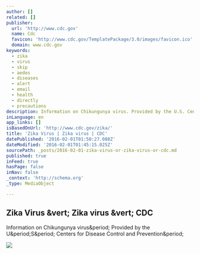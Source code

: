 ```yaml
---
author: []
related: []
publisher:
  url: 'http://www.cdc.gov'
  name: Cdc
  favicon: 'http://www.cdc.gov/TemplatePackage/3.0/images/favicon.ico'
  domain: www.cdc.gov
keywords:
  - zika
  - virus
  - skip
  - aedes
  - diseases
  - alert
  - email
  - health
  - directly
  - precautions
description: Information on Chikungunya virus. Provided by the U.S. Centers for Disease Control and Prevention.
inLanguage: en
app_links: []
isBasedOnUrl: 'http://www.cdc.gov/zika/'
title: 'Zika Virus | Zika virus | CDC'
datePublished: '2016-02-01T01:50:27.088Z'
dateModified: '2016-02-01T01:45:15.025Z'
sourcePath: _posts/2016-02-01-zika-virus-or-zika-virus-or-cdc.md
published: true
inFeed: true
hasPage: false
inNav: false
_context: 'http://schema.org'
_type: MediaObject

---
```

<article style=""><h1>Zika Virus &amp;vert; Zika virus &amp;vert; CDC</h1><p>Information on Chikungunya virus&amp;period; Provided by the U&amp;period;S&amp;period; Centers for Disease Control and Prevention&amp;period;</p><img src="http://www.cdc.gov/zika/images/zik-world-map_active_01-26-2016_web_2.jpg" /></article>